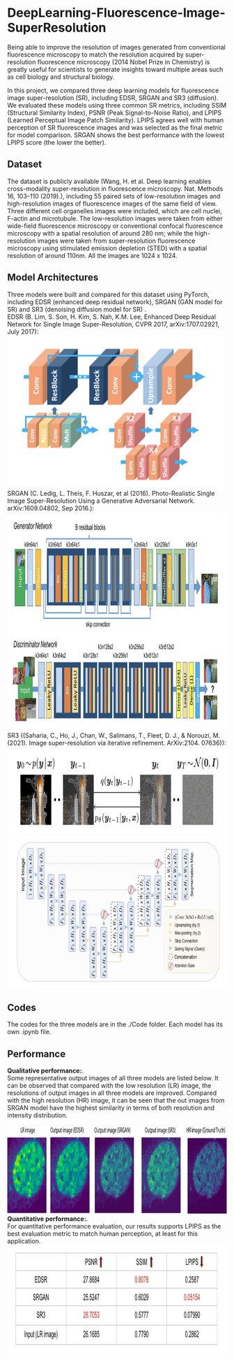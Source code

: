 # DeepLearning-Fluorescence-Image-SuperResolution
Being able to improve the resolution of images generated from conventional fluorescence microscopy to match the resolution acquired by super-resolution fluorescence microscopy (2014 Nobel Prize in Chemistry) is greatly useful for scientists to generate insights toward multiple areas such as cell biology and structural biology.

In this project, we compared three deep learning models for fluorescence image super-resolution (SR), including EDSR, SRGAN and SR3 (diffusion). We evaluated these models using three common SR metrics, including SSIM (Structural Similarity Index), PSNR (Peak Signal-to-Noise Ratio), and LPIPS (Learned Perceptual Image Patch Similarity). LPIPS agrees well with human perception of SR fluorescence images and was selected as the final metric for model comparison. SRGAN shows the best performance with the lowest LPIPS score (the lower the better).

## Dataset
The dataset is publicly available (Wang, H. et al. Deep learning enables cross-modality super-resolution in fluorescence microscopy. Nat. Methods 16, 103–110 (2019).), including 55 paired sets of low-resolution images and high-resolution images of fluorescence images of the same field of view. Three different cell organelles images were included, which are cell nuclei, F-actin and microtubule. The low-resolution images were taken from either wide-field fluorescence microscopy or conventional confocal fluorescence microscopy with a spatial resolution of around 280 nm; while the high-resolution images were taken from super-resolution fluorescence microscopy using stimulated emission depletion (STED) with a spatial resolution of around 110nm. All the images are 1024 x 1024.

## Model Architectures
Three models were built and compared for this dataset using PyTorch, including EDSR (enhanced deep residual network), SRGAN (GAN model for SR)  and SR3 (denoising diffusion model for SR) .<br>
EDSR (B. Lim, S. Son, H. Kim, S. Nah, K.M. Lee, Enhanced Deep Residual Network for Single Image Super-Resolution, CVPR 2017,  arXiv:1707.02921, July 2017): <br>
<img src="./EDSR.png" alt="alt text" width="500" height="350"> <br>
SRGAN (C. Ledig, L. Theis, F. Huszar, et al (2016). Photo-Realistic Single Image Super-Resolution Using a Generative Adversarial Network. arXiv:1609.04802, Sep 2016.): <br>
<img src="./SRGAN.png" alt="alt text" width="1000" height="500"> <br>
SR3 ((Saharia, C., Ho, J., Chan, W., Salimans, T., Fleet, D. J., & Norouzi, M. (2021). Image super-resolution via iterative refinement. ArXiv:2104. 07636)): <br>
<img src="./diffusion.png" alt="alt text" width="800" height="200"> <br>
<img src="./diffusion2.png" alt="alt text" width="1000" height="350"> <br>


## Codes
The codes for the three models are in the ./Code folder. Each model has its own .ipynb file.

## Performance
**Qualitative performance:**. <br>
Some representative output images of all three models are listed below. It can be observed that compared with the low resolution (LR) image, the resolutions of output images in all three models are improved. Compared with the high resolution (HR) image, it can be seen that the out images from SRGAN model have the highest similarity in terms of both resolution and intensity distribution. <br>
<br>
<img src="./image_sr_fluo.png" alt="alt text" width="1000" height="200"> <br>
**Quantitative performance:**. <br>
For quantitative performance evaluation, our results supports LPIPS as the best evaluation metric to match human perception, at least for this application. <br>
<img src="./table_model_performance.png" alt="alt text" width="1000" height="250"> <br>



